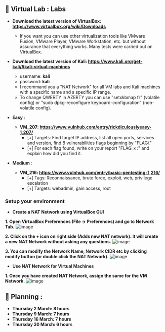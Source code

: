 ## 📢 Virtual Lab : Labs

* **Download the latest version of VirtualBox: https://www.virtualbox.org/wiki/Downloads**
    * If you want you can use other virtualization tools like VMware Fusion, VMware Player, VMware Workstation, etc. but without assurance that everything works. 
Many tests were carried out on VirtualBox.

* **Download the latest version of Kali: https://www.kali.org/get-kali/#kali-virtual-machines**
    * username: **kali**
    * password: **kali**
    * I recommand you a "NAT Network" for all VM labs and Kali machines with a specific name and a specific IP range. 
    * To change QWERTY in AZERTY you can use "setxkbmap fr" (volatile config) or "sudo dpkg-reconfigure keyboard-configuration" (non-volatile config).

* **Easy** :
    * **VM_207: https://www.vulnhub.com/entry/rickdiculouslyeasy-1,207/**
        - [+] Targets: Find target IP address, list all open ports, services and version, find 8 vulnerabilities flags beginning by "FLAG{"
        - [+] For each flag found, write on your report "FLAG_x :" and explain how did you find it.
* **Medium** :      
    * **VM_216: https://www.vulnhub.com/entry/basic-pentesting-1,216/**
        - [+] Tags: Reconnaissance, brute force, exploit, web, privilege escalation
        - [+] Targets: webadmin, gain access, root

### Setup your environment ###
* **Create a NAT Network using VirtualBox GUI**

**1. Open VirtualBox Preferences (File -> Preferences) and go to Network Tab.**
![image](https://user-images.githubusercontent.com/5543119/164250582-571514ea-03b7-4854-8cb7-d7181ba461b4.png)

**2. Click on the + icon on right side (Adds new NAT network). It will create a new NAT Network without asking any questions.**
![image](https://user-images.githubusercontent.com/5543119/164250638-2b6537ec-66c0-4c2d-8d5c-1b727825588e.png)

**3. You can modify the Network Name, Network CIDR etc by clicking modify button (or double click the NAT Network).**
![image](https://user-images.githubusercontent.com/5543119/164250690-11ac866e-3d0d-49ee-947a-4dcb37ec46b7.png)

* **Use NAT Network for Virtual Machines**

**1. Once you have created NAT Network, assign the same for the VM Network.**
![image](https://user-images.githubusercontent.com/5543119/164250865-b3733244-6b80-441c-b52f-ae3e1b4b27a4.png)

## 📢 Planning :
   * **Thursday 2 March: 8 hours**
   * **Thursday 9 March: 7 hours**
   * **Thursday 16 March: 7 hours**
   * **Thursday 30 March: 6 hours**
